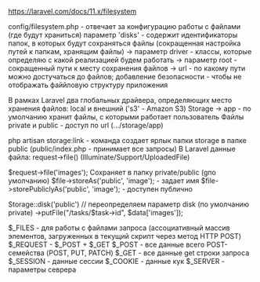 https://laravel.com/docs/11.x/filesystem

config/filesystem.php - отвечает за конфигурацию работы с файлами (где будут храниться)
параметр 'disks' - содержит идентификаторы папок, в которых будут сохраняться файлы (сокращенная настройка путей к папкам, 
хранящим файлы)
               -> параметр driver - классы, которые определяю с какой реализацией будем работать 
               -> параметр root - сокращенный пути к месту сохранения файлов
               -> url - по какому пути можно достучаться до файлов; добавление безопасности - чтобы не отображать файйловую  структуру приложения
               
В рамках Laravel два глобальных драйвера, определяющих место хранения файлов: local и внешний ('s3' - Amazon S3)
Storage -> app - по умолчанию хранит файлы, с которыми работает пользователь
Файлы
private
и
public - доступ по url (.../storage/app)

php artisan storage:link - команда создает ярлык папки storage в папке public (public/index.php - принимает все запросы)
В Laravel данные файла: request->file() (Illuminate/Support/UploadedFile)

$request->file('images');
Сохраняет в папку private/public (gпо умолчанию)
$file->storeAs('public', 'image');  - задает имя
$file->storePubliclyAs('public', 'image'); - доступен публично

Storage::disk('public') // переопределяем параметр disk (по умолчанию private)
->putFile("/tasks/$task->id", $data['images']);



$_FILES - для работы с файлами запроса (ассоциативный массив элементов, загруженных в текущий скрипт через метод HTTP POST)
$_REQUEST - $_POST + $_GET
$_POST - все данные всего POST-семейства (POST, PUT, PATCH)
$_GET - все данные get строки запроса
$_SESSION - данные сессии
$_COOKIE - данные кук
$_SERVER - параметры севрера